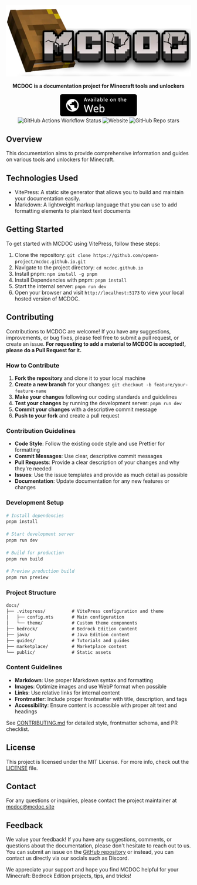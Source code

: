 <div align="center">
  <img src="https://raw.githubusercontent.com/OpenM-Project/mcdoc.github.io/main/docs/public/assets/images/title.webp" alt="MCDOC Title">
  <p><b>MCDOC is a documentation project for Minecraft tools and unlockers</b></p>
  <a href="https://mcdoc.site" target="_blank">
    <img src="https://raw.githubusercontent.com/OpenM-Project/mcdoc.github.io/main/docs/public/assets/images/webapp-badge.svg" alt="Available on the Web" height="60">
  </a>
  <br>
  <img alt="GitHub Actions Workflow Status" src="https://img.shields.io/github/actions/workflow/status/OpenM-Project/mcdoc.github.io/deploy.yml?style=for-the-badge">
  <img alt="Website" src="https://img.shields.io/website?url=https%3A%2F%2Fmcdoc.site&style=for-the-badge">
  <img alt="GitHub Repo stars" src="https://img.shields.io/github/stars/OpenM-Project/mcdoc.github.io?style=for-the-badge">



</div>

## Overview 

This documentation aims to provide comprehensive information and guides on various tools and unlockers for Minecraft.

## Technologies Used

- VitePress: A static site generator that allows you to build and maintain your documentation easily.
- Markdown: A lightweight markup language that you can use to add formatting elements to plaintext text documents

## Getting Started

To get started with MCDOC using VitePress, follow these steps:
1. Clone the repository: `git clone https://github.com/openm-project/mcdoc.github.io.git`
2. Navigate to the project directory: `cd mcdoc.github.io`
3. Install pnpm: `npm install -g pnpm`
4. Install Dependencies with pnpm: `pnpm install`
5. Start the internal server: `pnpm run dev`
6. Open your browser and visit `http://localhost:5173` to view your local hosted version of MCDOC.


## Contributing

Contributions to MCDOC are welcome! If you have any suggestions, improvements, or bug fixes, please feel free to submit a pull request, or create an issue.
**For requesting to add a material to MCDOC is accepted!, please do a Pull Request for it.**

### How to Contribute

1. **Fork the repository** and clone it to your local machine
2. **Create a new branch** for your changes: `git checkout -b feature/your-feature-name`
3. **Make your changes** following our coding standards and guidelines
4. **Test your changes** by running the development server: `pnpm run dev`
5. **Commit your changes** with a descriptive commit message
6. **Push to your fork** and create a pull request

### Contribution Guidelines

- **Code Style**: Follow the existing code style and use Prettier for formatting
- **Commit Messages**: Use clear, descriptive commit messages
- **Pull Requests**: Provide a clear description of your changes and why they're needed
- **Issues**: Use the issue templates and provide as much detail as possible
- **Documentation**: Update documentation for any new features or changes

### Development Setup

```bash
# Install dependencies
pnpm install

# Start development server
pnpm run dev

# Build for production
pnpm run build

# Preview production build
pnpm run preview
```

### Project Structure

```
docs/
├── .vitepress/          # VitePress configuration and theme
│   ├── config.mts       # Main configuration
│   └── theme/           # Custom theme components
├── bedrock/             # Bedrock Edition content
├── java/                # Java Edition content
├── guides/              # Tutorials and guides
├── marketplace/         # Marketplace content
└── public/              # Static assets
```

### Content Guidelines

- **Markdown**: Use proper Markdown syntax and formatting
- **Images**: Optimize images and use WebP format when possible
- **Links**: Use relative links for internal content
- **Frontmatter**: Include proper frontmatter with title, description, and tags
- **Accessibility**: Ensure content is accessible with proper alt text and headings

See [CONTRIBUTING.md](CONTRIBUTING.md) for detailed style, frontmatter schema, and PR checklist.

## License

This project is licensed under the MIT License. For more info, check out the [LICENSE](LICENSE) file.

## Contact

For any questions or inquiries, please contact the project maintainer at [mcdoc@mcdoc.site](mailto:mcdoc@mcdoc.site)

## Feedback

We value your feedback! If you have any suggestions, comments, or questions about the documentation, please don't hesitate to reach out to us. You can submit an issue on the [GitHub repository](https://github.com/openm-project/mcdoc.github.io/issues) or instead, you can contact us directly via our socials such as Discord.

We appreciate your support and hope you find MCDOC helpful for your Minecraft: Bedrock Edition projects, tips, and tricks!

